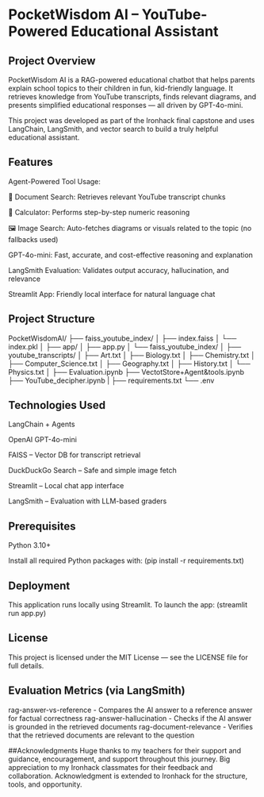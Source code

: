 # PocketWisdom AI – YouTube-Powered Educational Assistant


## Project Overview
PocketWisdom AI is a RAG-powered educational chatbot that helps parents explain school topics to their children in fun, kid-friendly language. It retrieves knowledge from YouTube transcripts, finds relevant diagrams, and presents simplified educational responses — all driven by GPT-4o-mini.

This project was developed as part of the Ironhack final capstone and uses LangChain, LangSmith, and vector search to build a truly helpful educational assistant.

## Features
Agent-Powered Tool Usage:

🧾 Document Search: Retrieves relevant YouTube transcript chunks

🔢 Calculator: Performs step-by-step numeric reasoning

🖼️ Image Search: Auto-fetches diagrams or visuals related to the topic (no fallbacks used)

GPT-4o-mini: Fast, accurate, and cost-effective reasoning and explanation

LangSmith Evaluation: Validates output accuracy, hallucination, and relevance

Streamlit App: Friendly local interface for natural language chat

## Project Structure
PocketWisdomAI/
├── faiss_youtube_index/
│   ├── index.faiss
│   └── index.pkl
│
├── app/
│   ├── app.py
│   └── faiss_youtube_index/
│
├── youtube_transcripts/
│   ├── Art.txt
│   ├── Biology.txt
│   ├── Chemistry.txt
│   ├── Computer_Science.txt
│   ├── Geography.txt
│   ├── History.txt
│   └── Physics.txt
│
├── Evaluation.ipynb
├── VectotStore+Agent&tools.ipynb
├── YouTube_decipher.ipynb
|
├── requirements.txt
└── .env

## Technologies Used
LangChain + Agents

OpenAI GPT-4o-mini

FAISS – Vector DB for transcript retrieval

DuckDuckGo Search – Safe and simple image fetch

Streamlit – Local chat app interface

LangSmith – Evaluation with LLM-based graders

## Prerequisites
Python 3.10+

Install all required Python packages with: (pip install -r requirements.txt)

## Deployment
This application runs locally using Streamlit.
To launch the app: (streamlit run app.py)

## License
This project is licensed under the MIT License — see the LICENSE file for full details.

## Evaluation Metrics (via LangSmith)
rag-answer-vs-reference	  - Compares the AI answer to a reference answer for factual correctness
rag-answer-hallucination	- Checks if the AI answer is grounded in the retrieved documents
rag-document-relevance	  - Verifies that the retrieved documents are relevant to the question

 ##Acknowledgments
  Huge thanks to my teachers for their support and guidance, encouragement, and support throughout this journey.
  Big appreciation to my Ironhack classmates for their feedback and collaboration.
  Acknowledgment is extended to Ironhack for the structure, tools, and opportunity.

